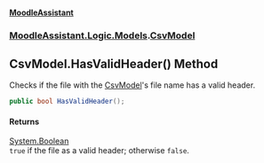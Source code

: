 #### [MoodleAssistant](index.md 'index')
### [MoodleAssistant.Logic.Models](MoodleAssistant.Logic.Models.md 'MoodleAssistant.Logic.Models').[CsvModel](MoodleAssistant.Logic.Models.CsvModel.md 'MoodleAssistant.Logic.Models.CsvModel')

## CsvModel.HasValidHeader() Method

Checks if the file with the [CsvModel](MoodleAssistant.Logic.Models.CsvModel.md 'MoodleAssistant.Logic.Models.CsvModel')'s file name has a valid header.

```csharp
public bool HasValidHeader();
```

#### Returns
[System.Boolean](https://docs.microsoft.com/en-us/dotnet/api/System.Boolean 'System.Boolean')  
`true` if the file as a valid header; otherwise `false`.